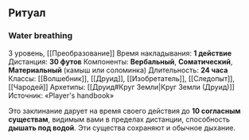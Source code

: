 ## Ритуал
### Water breathing
3 уровень, [[Преобразование]]
Время накладывания: **1 действие**
Дистанция: **30 футов**
Компоненты: **Вербальный**, **Соматический**, **Материальный** (камыш или соломинка)
Длительность: **24 часа**
Классы: [[Волшебник]], [[Друид]], [[Изобретатель]], [[Следопыт]], [[Чародей]]
Архетипы: [[Друид#Круг Земли|Круг Земли (Друид)]]
Источник: «Player's handbook»

Это заклинание дарует на время своего действия до **10 согласным существам**, видимым вами в пределах дистанции, способность **дышать под водой**. Эти существа сохраняют и обычное дыхание.